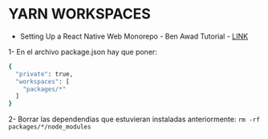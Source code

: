 # YARN WORKSPACES

* Setting Up a React Native Web Monorepo - Ben Awad Tutorial - [LINK](https://www.youtube.com/watch?v=m5sf3LNhvc0&list=PLN3n1USn4xll9wq0rw0ECrO0j2PFzuXtn&index=3)

1- En el archivo package.json hay que poner:

```bash
{
  "private": true,
  "workspaces": [
    "packages/*"
  ]
}
```

2- Borrar las dependendias que estuvieran instaladas anteriormente:
`rm -rf packages/*/node_modules`